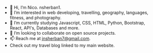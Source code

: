 - 👋 Hi, I’m Nico. nsherban1.
- 👀 I’m interested in web developing, travelling, geography, languages, fitness, and photography.
- 🌱 I’m currently studying Javascript, CSS, HTML, Python, Bootstrap, React, API's, Databases and more.
- 💞️ I’m looking to collaborate on open source projects.
- 📫 Reach me at jnsherban7@gmail.com.
- Check out my travel blog linked to my main website.

<!---
nsherban1/nsherban1 is a ✨ special ✨ repository because its `README.md` (this file) appears on your GitHub profile.
You can click the Preview link to take a look at your changes.
--->
